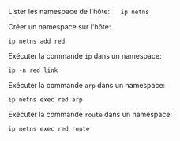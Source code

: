 Lister les namespace de l'hôte:
 ```
 ip netns
 ```

Créer un namespace sur l'hôte:
```
ip netns add red
```

Exécuter la commande `ip` dans un namespace:
```
ip -n red link
```

Exécuter la commande `arp` dans un namespace:
```
ip netns exec red arp
```

Exécuter la commande `route` dans un namespace:
```
ip netns exec red route
```